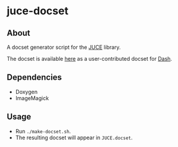 # juce-docset

## About

A docset generator script for the [JUCE](https://github.com/WeAreROLI/JUCE)
library.

The docset is available
[here](https://github.com/Kapeli/Dash-User-Contributions/tree/master/docsets/JUCE)
as a user-contributed docset for [Dash](https://kapeli.com/dash).

## Dependencies

- Doxygen
- ImageMagick

## Usage

- Run `./make-docset.sh`.
- The resulting docset will appear in `JUCE.docset`.
